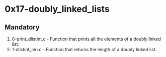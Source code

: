 # 0x17-doubly_linked_lists

## Mandatory

1. 0-print_dlistint.c - Function that prints all the elements of a doubly linked list.
2. 1-dlistint_len.c - Function that returns the length of a doubly linked list.

